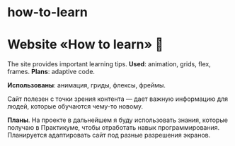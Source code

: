 # how-to-learn
# Website «How to learn» 🚀 

The site provides important learning tips. 
**Used**: animation, grids, flex, frames.
**Plans**: adaptive code.

**Использованы**: анимация, гриды, флексы, фреймы.  

Сайт полезен с точки зрения контента — дает важную информацию для людей, которые обучаются чему-то новому. 

__Планы__. 
На проекте в дальнейшем я буду использовать знания, которые получаю в Практикуме, чтобы отработать навык программирования. 
Планируется адаптировать сайт под разные разрешения экранов. 

